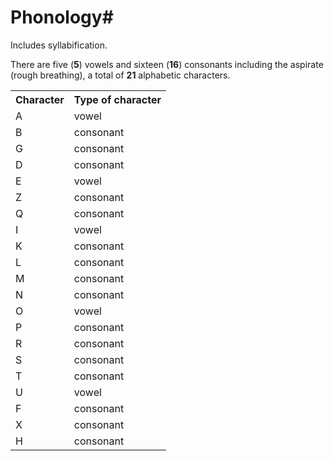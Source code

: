 # Phonology#

Includes syllabification.

There are five (<strong concordion:assertEquals="countVowels()">5</strong>) vowels and sixteen (<strong concordion:assertEquals="countConsonants()">16</strong>) consonants including the aspirate (rough breathing), a total of <strong concordion:assertEquals="countAlphabetic()">21</strong> alphabetic characters.



<table concordion:execute="#result = alphaType(#ch)">

<tr>
   <th concordion:set="#ch">Character</th>
  <th concordion:assertEquals="#result">Type of character</th>
  </tr>

  <tr><td>A</td><td>vowel</td></tr>
  <tr><td>B</td><td>consonant</td></tr>
  <tr><td>G</td><td>consonant</td></tr>
  <tr><td>D</td><td>consonant</td></tr>
  <tr><td>E</td><td>vowel</td></tr>
  <tr><td>Z</td><td>consonant</td></tr>
  <tr><td>Q</td><td>consonant</td></tr>
  <tr><td>I</td><td>vowel</td></tr>
  <tr><td>K</td><td>consonant</td></tr>
  <tr><td>L</td><td>consonant</td></tr>
  <tr><td>M</td><td>consonant</td></tr>
  <tr><td>N</td><td>consonant</td></tr>
  <tr><td>O</td><td>vowel</td></tr>
  <tr><td>P</td><td>consonant</td></tr>
  <tr><td>R</td><td>consonant</td></tr>
  <tr><td>S</td><td>consonant</td></tr>
  <tr><td>T</td><td>consonant</td></tr>
  <tr><td>U</td><td>vowel</td></tr>
  <tr><td>F</td><td>consonant</td></tr>
  <tr><td>X</td><td>consonant</td></tr>
  <tr><td>H</td><td>consonant</td></tr>
</table>
